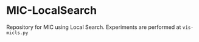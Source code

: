 # MIC-LocalSearch
Repository for MIC using Local Search. Experiments are performed at `vis-micls.py`
